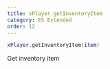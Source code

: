 ```yaml
---
title: xPlayer.getInventoryItem
category: ES Extended
order: 12
---
```


```lua
xPlayer.getInventoryItem(item)
```

Get inventory item

